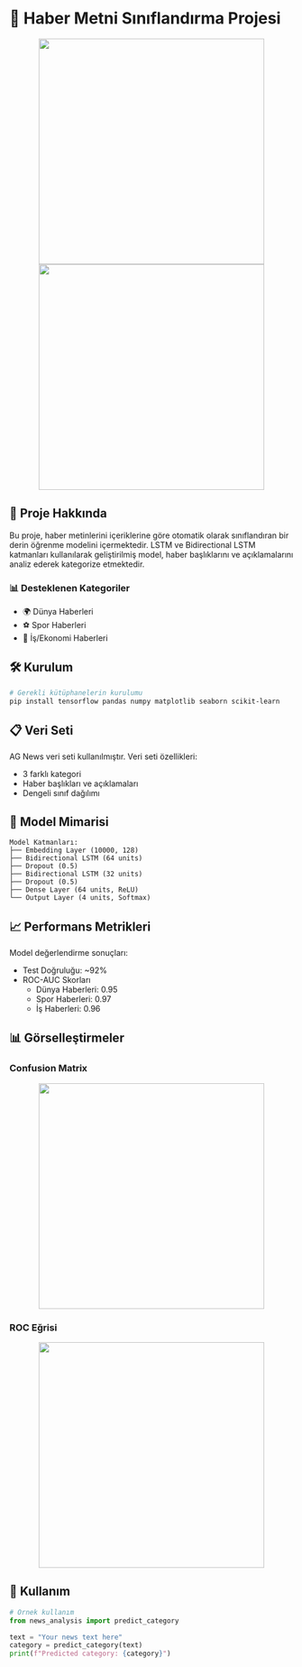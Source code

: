 # 📰 Haber Metni Sınıflandırma Projesi

<div align="center">
  <img src="https://raw.githubusercontent.com/pytorch/pytorch/master/docs/source/_static/img/pytorch-logo-dark.png" width="400" />
  <br>
  <img src="https://www.tensorflow.org/images/tf_logo_social.png" width="400" />
</div>

## 🎯 Proje Hakkında

Bu proje, haber metinlerini içeriklerine göre otomatik olarak sınıflandıran bir derin öğrenme modelini içermektedir. LSTM ve Bidirectional LSTM katmanları kullanılarak geliştirilmiş model, haber başlıklarını ve açıklamalarını analiz ederek kategorize etmektedir.

### 📊 Desteklenen Kategoriler

- 🌍 Dünya Haberleri
- ⚽ Spor Haberleri
- 💼 İş/Ekonomi Haberleri

## 🛠️ Kurulum

```bash
# Gerekli kütüphanelerin kurulumu
pip install tensorflow pandas numpy matplotlib seaborn scikit-learn
```

## 📋 Veri Seti

AG News veri seti kullanılmıştır. Veri seti özellikleri:
- 3 farklı kategori
- Haber başlıkları ve açıklamaları
- Dengeli sınıf dağılımı

## 🚀 Model Mimarisi

```plaintext
Model Katmanları:
├── Embedding Layer (10000, 128)
├── Bidirectional LSTM (64 units)
├── Dropout (0.5)
├── Bidirectional LSTM (32 units)
├── Dropout (0.5)
├── Dense Layer (64 units, ReLU)
└── Output Layer (4 units, Softmax)
```

## 📈 Performans Metrikleri

Model değerlendirme sonuçları:
- Test Doğruluğu: ~92%
- ROC-AUC Skorları
  - Dünya Haberleri: 0.95
  - Spor Haberleri: 0.97
  - İş Haberleri: 0.96

## 📊 Görselleştirmeler

### Confusion Matrix
<div align="center">
  <img src="[https://raw.githubusercontent.com/username/project/master/images/confusion_matrix.png](https://github.com/eemrek/news-analysis/blob/main/confusion-matrix.png)" width="400" />
</div>

### ROC Eğrisi
<div align="center">
  <img src="https://raw.githubusercontent.com/username/project/master/images/roc_curve.png" width="400" />
</div>

## 🔧 Kullanım

```python
# Örnek kullanım
from news_analysis import predict_category

text = "Your news text here"
category = predict_category(text)
print(f"Predicted category: {category}")
```


